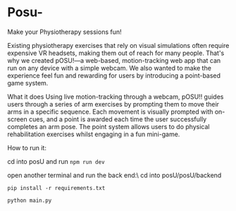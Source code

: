# Posu-
Make your Physiotherapy sessions fun!

Existing physiotherapy exercises that rely on visual simulations often require expensive VR headsets, making them out of reach for many people. That's why we created pOSU!—a web-based, motion-tracking web app that can run on any device with a simple webcam. We also wanted to make the experience feel fun and rewarding for users by introducing a point-based game system.

What it does
Using live motion-tracking through a webcam, pOSU!! guides users through a series of arm exercises by prompting them to move their arms in a specific sequence. Each movement is visually prompted with on-screen cues, and a point is awarded each time the user successfully completes an arm pose. The point system allows users to do physical rehabilitation exercises whilst engaging in a fun mini-game.

How to run it:

cd into posU and run 
```npm run dev```

open another terminal and run the back end:\\
cd into posU/posU/backend

```pip install -r requirements.txt```

```python main.py```
